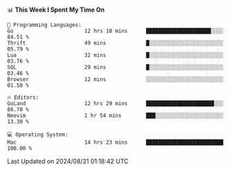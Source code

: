 <!--START_SECTION:waka-->
📊 **This Week I Spent My Time On** 

```text
💬 Programming Languages: 
Go                       12 hrs 10 mins      █████████████████████░░░░   84.51 % 
Thrift                   49 mins             █░░░░░░░░░░░░░░░░░░░░░░░░   05.79 % 
Lua                      32 mins             █░░░░░░░░░░░░░░░░░░░░░░░░   03.76 % 
SQL                      29 mins             █░░░░░░░░░░░░░░░░░░░░░░░░   03.46 % 
Browser                  12 mins             ░░░░░░░░░░░░░░░░░░░░░░░░░   01.50 % 

🔥 Editors: 
GoLand                   12 hrs 29 mins      ██████████████████████░░░   86.70 % 
Neovim                   1 hr 54 mins        ███░░░░░░░░░░░░░░░░░░░░░░   13.30 % 

💻 Operating System: 
Mac                      14 hrs 23 mins      █████████████████████████   100.00 % 
```


 Last Updated on 2024/08/21 01:18:42 UTC
<!--END_SECTION:waka-->
